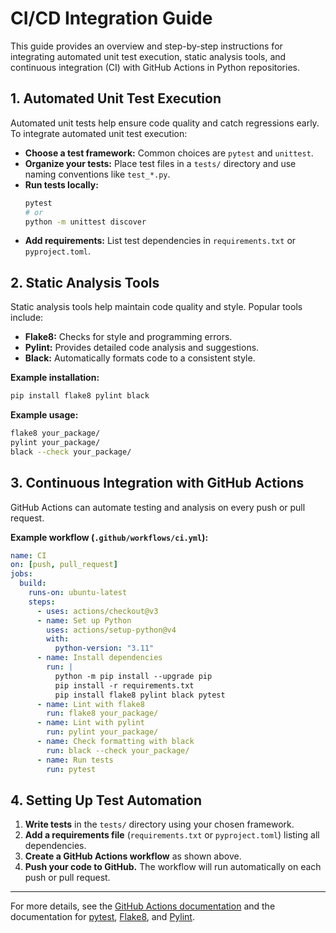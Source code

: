 # CI/CD Integration Guide

This guide provides an overview and step-by-step instructions for integrating automated unit test execution, static analysis tools, and continuous integration (CI) with GitHub Actions in Python repositories.

## 1. Automated Unit Test Execution

Automated unit tests help ensure code quality and catch regressions early. To integrate automated unit test execution:

- **Choose a test framework:** Common choices are `pytest` and `unittest`.
- **Organize your tests:** Place test files in a `tests/` directory and use naming conventions like `test_*.py`.
- **Run tests locally:**
  ```bash
  pytest
  # or
  python -m unittest discover
  ```
- **Add requirements:** List test dependencies in `requirements.txt` or `pyproject.toml`.

## 2. Static Analysis Tools

Static analysis tools help maintain code quality and style. Popular tools include:

- **Flake8:** Checks for style and programming errors.
- **Pylint:** Provides detailed code analysis and suggestions.
- **Black:** Automatically formats code to a consistent style.

**Example installation:**

```bash
pip install flake8 pylint black
```

**Example usage:**

```bash
flake8 your_package/
pylint your_package/
black --check your_package/
```

## 3. Continuous Integration with GitHub Actions

GitHub Actions can automate testing and analysis on every push or pull request.

**Example workflow (`.github/workflows/ci.yml`):**

```yaml
name: CI
on: [push, pull_request]
jobs:
  build:
    runs-on: ubuntu-latest
    steps:
      - uses: actions/checkout@v3
      - name: Set up Python
        uses: actions/setup-python@v4
        with:
          python-version: "3.11"
      - name: Install dependencies
        run: |
          python -m pip install --upgrade pip
          pip install -r requirements.txt
          pip install flake8 pylint black pytest
      - name: Lint with flake8
        run: flake8 your_package/
      - name: Lint with pylint
        run: pylint your_package/
      - name: Check formatting with black
        run: black --check your_package/
      - name: Run tests
        run: pytest
```

## 4. Setting Up Test Automation

1. **Write tests** in the `tests/` directory using your chosen framework.
2. **Add a requirements file** (`requirements.txt` or `pyproject.toml`) listing all dependencies.
3. **Create a GitHub Actions workflow** as shown above.
4. **Push your code to GitHub.** The workflow will run automatically on each push or pull request.

---

For more details, see the [GitHub Actions documentation](https://docs.github.com/en/actions) and the documentation for [pytest](https://docs.pytest.org/), [Flake8](https://flake8.pycqa.org/), and [Pylint](https://pylint.pycqa.org/).
